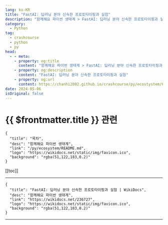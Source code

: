 ```yaml
---
lang: ko-KR
title: "FastAI: 딥러닝 분야 신속한 프로토타이핑과 실험"
description: "함께해요 파이썬 생태계 > FastAI: 딥러닝 분야 신속한 프로토타이핑과 실험"
category:
  - Python
tag: 
  - crashcourse
  - python
  - py
head:
  - - meta:
    - property: og:title
      content: "함께해요 파이썬 생태계 > FastAI: 딥러닝 분야 신속한 프로토타이핑과 실험"
    - property: og:description
      content: "FastAI: 딥러닝 분야 신속한 프로토타이핑과 실험"
    - property: og:url
      content: https://chanhi2002.github.io/crashcourse/py/ecostystem/05/fast-ai.html
date: 2024-05-06
isOriginal: false
---
```


# {{ $frontmatter.title }} 관련

```component VPCard
{
  "title": "목차",
  "desc": "함께해요 파이썬 생태계",
  "link": "/py/ecosystem/README.md",
  "logo": "https://wikidocs.net/static/img/favicon.ico",
  "background": "rgba(51,122,183,0.2)"
}
```

[[toc]]

---

```component VPCard
{
  "title": "FastAI: 딥러닝 분야 신속한 프로토타이핑과 실험 | WikiDocs",
  "desc": "함께해요 파이썬 생태계",
  "link": "https://wikidocs.net/236727",
  "logo": "https://wikidocs.net/static/img/favicon.ico",
  "background": "rgba(51,122,183,0.2)"
}
```

<!-- TODO: 작성 -->

---

<TagLinks />